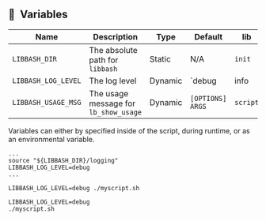 ## :rocket:&nbsp; Variables

| Name                | Description                           | Type    | Default                       | lib       |
|---------------------|---------------------------------------|---------|-------------------------------|-----------|
| `LIBBASH_DIR`       | The absolute path for `libbash`       | Static  | N/A                           | `init`    |
| `LIBBASH_LOG_LEVEL` | The log level                         | Dynamic | `debug|info|warn|error|fatal` | `logging` |
| `LIBBASH_USAGE_MSG` | The usage message for `lb_show_usage` | Dynamic | `[OPTIONS] ARGS`              | `script`  |

Variables can either by specified inside of the script, during runtime, or as an environmental variable.

```shell title="Inside of script"
...
source "${LIBBASH_DIR}/logging"
LIBBASH_LOG_LEVEL=debug
...
```

```shell title="Runtime"
LIBBASH_LOG_LEVEL=debug ./myscript.sh
```

```shell title="Environmental variable"
LIBBASH_LOG_LEVEL=debug
./myscript.sh
```
